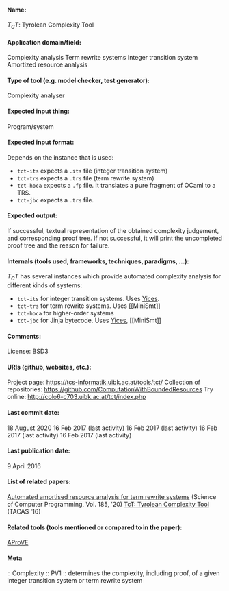 #### Name:
$T_CT$: Tyrolean Complexity Tool

#### Application domain/field:
Complexity analysis
Term rewrite systems
Integer transition system
Amortized resource analysis

#### Type of tool (e.g. model checker, test generator):
Complexity analyser

#### Expected input thing:
Program/system

#### Expected input format:
Depends on the instance that is used:
- `tct-its` expects a `.its` file (integer transition system)
- `tct-trs` expects a `.trs` file (term rewrite system)
- `tct-hoca` expects a `.fp` file. It translates a pure fragment of OCaml to a TRS.
- `tct-jbc` expects a `.trs` file.

#### Expected output:
If successful, textual representation of the obtained complexity judgement, and corresponding proof tree.
If not successful, it will print the uncompleted proof tree and the reason for failure.

#### Internals (tools used, frameworks, techniques, paradigms, ...):
$T_CT$ has several instances which provide automated complexity analysis for different kinds of systems:
- `tct-its` for integer transition systems. Uses [Yices](Solvers/SMT/Yices.md).
- `tct-trs` for term rewrite systems. Uses [[MiniSmt]]
- `tct-hoca` for higher-order systems
- `tct-jbc` for Jinja bytecode. Uses [Yices](Solvers/SMT/Yices.md), [[MiniSmt]]

#### Comments:
License: BSD3

#### URIs (github, websites, etc.):
Project page: https://tcs-informatik.uibk.ac.at/tools/tct/
Collection of repositories: https://github.com/ComputationWithBoundedResources
Try online: http://colo6-c703.uibk.ac.at/tct/index.php

#### Last commit date:
18 August 2020
16 Feb 2017 (last activity)
16 Feb 2017 (last activity)
16 Feb 2017 (last activity)
16 Feb 2017 (last activity)

#### Last publication date:
9 April 2016

#### List of related papers:
[Automated amortised resource analysis for term rewrite systems](https://doi.org/10.1016/j.scico.2019.102306) (Science of Computer Programming, Vol. 185, '20)
[TcT: Tyrolean Complexity Tool](https://doi.org/10.1007/978-3-662-49674-9_24) (TACAS '16)

#### Related tools (tools mentioned or compared to in the paper):
[AProVE](AProVE.md)

#### Meta
:: Complexity
:: PV1 :: determines the complexity, including proof, of a given integer transition system or term rewrite system
